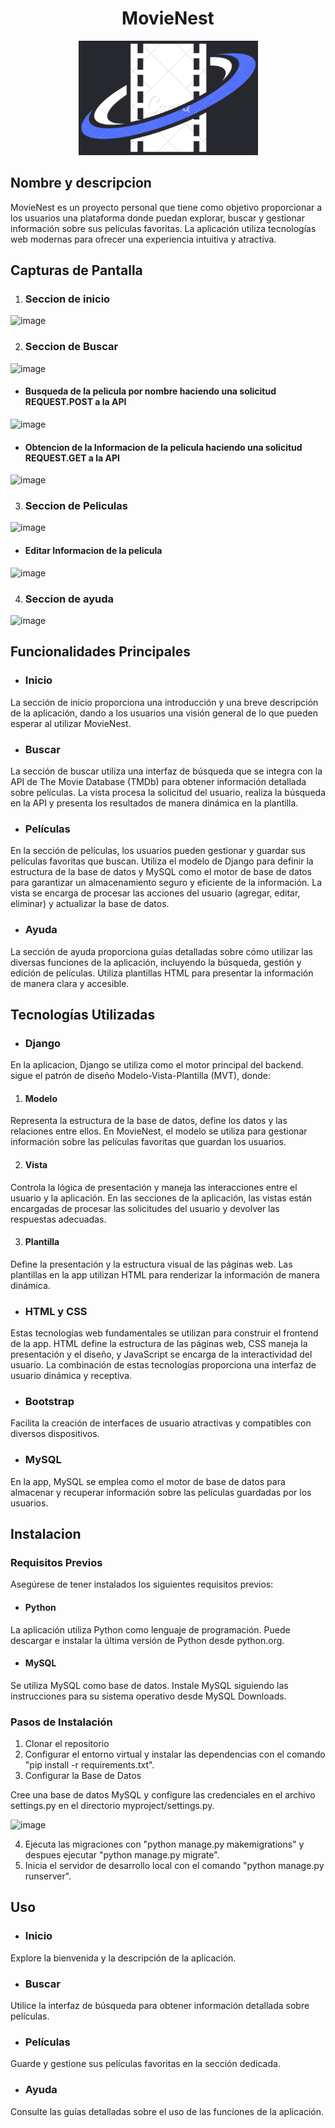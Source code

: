 <h1 align="center">
  <b>MovieNest</b>
</h1>

<p align="center">
  <img src="peliculas/static/img/MovieNest.png" alt="MovieNest">
</p>

## Nombre y descripcion 

MovieNest es un proyecto personal que tiene como objetivo proporcionar a los usuarios una plataforma donde puedan explorar, buscar y gestionar información sobre sus películas favoritas. La aplicación utiliza tecnologías web modernas para ofrecer una experiencia intuitiva y atractiva.

## Capturas de Pantalla

1. ### Seccion de inicio

![image](https://github.com/andresfr1409/BibliotecaDeCine/assets/138944864/64e9b592-1e36-4276-bbb0-32daa9bad4e1)

2. ### Seccion de Buscar

![image](https://github.com/andresfr1409/BibliotecaDeCine/assets/138944864/cff9f522-1d0a-4558-af58-24f65d26ba81)

- #### Busqueda de la pelicula por nombre haciendo una solicitud REQUEST.POST a la API

![image](https://github.com/andresfr1409/BibliotecaDeCine/assets/138944864/1fafc8d9-6625-46dc-9ec5-1e3013319b4a)

- #### Obtencion de la Informacion de la pelicula haciendo una solicitud REQUEST.GET a la API 

![image](https://github.com/andresfr1409/BibliotecaDeCine/assets/138944864/f02779de-af41-4a14-a7d9-0cc1e02fcf48)

3. ### Seccion de Peliculas

![image](https://github.com/andresfr1409/BibliotecaDeCine/assets/138944864/01687b78-be81-4057-9568-9b91e8146ec3)

- #### Editar Informacion de la pelicula

![image](https://github.com/andresfr1409/BibliotecaDeCine/assets/138944864/aa67ae3e-01f0-4183-95ff-5477f612b68c)

4. ### Seccion de ayuda

![image](https://github.com/andresfr1409/BibliotecaDeCine/assets/138944864/b6a9ef40-24e1-4538-a343-071905b5f916)

## Funcionalidades Principales

- ### Inicio

La sección de inicio proporciona una introducción y una breve descripción de la aplicación, dando a los usuarios una visión general de lo que pueden esperar al utilizar MovieNest.

- ### Buscar

La sección de buscar utiliza una interfaz de búsqueda que se integra con la API de The Movie Database (TMDb) para obtener información detallada sobre películas. La vista procesa la solicitud del usuario, realiza la búsqueda en la API y presenta los resultados de manera dinámica en la plantilla.

- ### Películas

En la sección de películas, los usuarios pueden gestionar y guardar sus películas favoritas que buscan. Utiliza el modelo de Django para definir la estructura de la base de datos y MySQL como el motor de base de datos para garantizar un almacenamiento seguro y eficiente de la información. La vista se encarga de procesar las acciones del usuario (agregar, editar, eliminar) y actualizar la base de datos.

- ### Ayuda

La sección de ayuda proporciona guías detalladas sobre cómo utilizar las diversas funciones de la aplicación, incluyendo la búsqueda, gestión y edición de películas. Utiliza plantillas HTML para presentar la información de manera clara y accesible.

## Tecnologías Utilizadas

- ### Django

En la aplicacion, Django se utiliza como el motor principal del backend. sigue el patrón de diseño Modelo-Vista-Plantilla (MVT), donde:

1. #### Modelo

Representa la estructura de la base de datos, define los datos y las relaciones entre ellos. En MovieNest, el modelo se utiliza para gestionar información sobre las películas favoritas que guardan los usuarios.

2. #### Vista

Controla la lógica de presentación y maneja las interacciones entre el usuario y la aplicación. En las secciones de la aplicación, las vistas están encargadas de procesar las solicitudes del usuario y devolver las respuestas adecuadas.

3. #### Plantilla

Define la presentación y la estructura visual de las páginas web. Las plantillas en la app utilizan HTML para renderizar la información de manera dinámica.

- ### HTML y CSS

Estas tecnologías web fundamentales se utilizan para construir el frontend de la app. HTML define la estructura de las páginas web, CSS maneja la presentación y el diseño, y JavaScript se encarga de la interactividad del usuario. La combinación de estas tecnologías proporciona una interfaz de usuario dinámica y receptiva.

- ### Bootstrap

Facilita la creación de interfaces de usuario atractivas y compatibles con diversos dispositivos.

- ### MySQL

En la app, MySQL se emplea como el motor de base de datos para almacenar y recuperar información sobre las películas guardadas por los usuarios.

## Instalacion

### Requisitos Previos

Asegúrese de tener instalados los siguientes requisitos previos:

- #### Python

La aplicación utiliza Python como lenguaje de programación. Puede descargar e instalar la última versión de Python desde python.org.

- #### MySQL

Se utiliza MySQL como base de datos. Instale MySQL siguiendo las instrucciones para su sistema operativo desde MySQL Downloads.

### Pasos de Instalación

1. Clonar el repositorio
2. Configurar el entorno virtual y instalar las dependencias con el comando "pip install -r requirements.txt".
3. Configurar la Base de Datos

Cree una base de datos MySQL y configure las credenciales en el archivo settings.py en el directorio myproject/settings.py.

![image](https://github.com/andresfr1409/BibliotecaDeCine/assets/138944864/d64f4f26-d464-4fe6-a33d-a51efb91e8a9)

4. Ejecuta las migraciones con "python manage.py makemigrations" y despues ejecutar "python manage.py migrate".
5. Inicia el servidor de desarrollo local con el comando "python manage.py runserver".


## Uso

- ### Inicio

Explore la bienvenida y la descripción de la aplicación.

- ### Buscar

Utilice la interfaz de búsqueda para obtener información detallada sobre películas.

- ### Películas

Guarde y gestione sus películas favoritas en la sección dedicada.

- ### Ayuda

Consulte las guías detalladas sobre el uso de las funciones de la aplicación.
